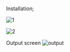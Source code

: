 Installation;

![1](https://user-images.githubusercontent.com/53406778/198964542-69bf310b-6f84-45ff-b506-9fd0d2515f06.png)

![2](https://user-images.githubusercontent.com/53406778/198964560-59c3c0e1-7d22-48ef-9845-86373b7fd830.png)

Output screen
![output](https://user-images.githubusercontent.com/53406778/198964565-d27c5d8d-647c-4dc3-b8b7-2480c4b1d58b.png)
